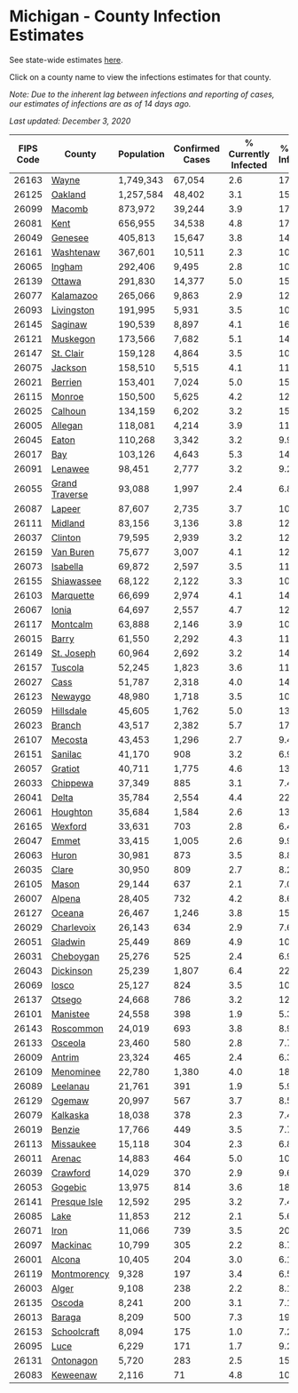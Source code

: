 # Michigan - County Infection Estimates

See state-wide estimates [here](/infections/us-mi).

Click on a county name to view the infections estimates for that county.

*Note: Due to the inherent lag between infections and reporting of cases, our estimates of infections are as of 14 days ago.*

*Last updated: December 3, 2020*

|   FIPS Code |                           County |   Population |   Confirmed Cases |   % Currently Infected |   % Total Infected |
|-------------|----------------------------------|--------------|-------------------|------------------------|--------------------|
|       26163 |                   [Wayne](wayne) |    1,749,343 |            67,054 |                    2.6 |               17.4 |
|       26125 |               [Oakland](oakland) |    1,257,584 |            48,402 |                    3.1 |               15.6 |
|       26099 |                 [Macomb](macomb) |      873,972 |            39,244 |                    3.9 |               17.2 |
|       26081 |                     [Kent](kent) |      656,955 |            34,538 |                    4.8 |               17.5 |
|       26049 |               [Genesee](genesee) |      405,813 |            15,647 |                    3.8 |               14.2 |
|       26161 |           [Washtenaw](washtenaw) |      367,601 |            10,511 |                    2.3 |               10.7 |
|       26065 |                 [Ingham](ingham) |      292,406 |             9,495 |                    2.8 |               10.7 |
|       26139 |                 [Ottawa](ottawa) |      291,830 |            14,377 |                    5.0 |               15.8 |
|       26077 |           [Kalamazoo](kalamazoo) |      265,066 |             9,863 |                    2.9 |               12.2 |
|       26093 |         [Livingston](livingston) |      191,995 |             5,931 |                    3.5 |               10.6 |
|       26145 |               [Saginaw](saginaw) |      190,539 |             8,897 |                    4.1 |               16.2 |
|       26121 |             [Muskegon](muskegon) |      173,566 |             7,682 |                    5.1 |               14.8 |
|       26147 |           [St. Clair](st.-clair) |      159,128 |             4,864 |                    3.5 |               10.5 |
|       26075 |               [Jackson](jackson) |      158,510 |             5,515 |                    4.1 |               11.9 |
|       26021 |               [Berrien](berrien) |      153,401 |             7,024 |                    5.0 |               15.7 |
|       26115 |                 [Monroe](monroe) |      150,500 |             5,625 |                    4.2 |               12.7 |
|       26025 |               [Calhoun](calhoun) |      134,159 |             6,202 |                    3.2 |               15.2 |
|       26005 |               [Allegan](allegan) |      118,081 |             4,214 |                    3.9 |               11.5 |
|       26045 |                   [Eaton](eaton) |      110,268 |             3,342 |                    3.2 |                9.9 |
|       26017 |                       [Bay](bay) |      103,126 |             4,643 |                    5.3 |               14.9 |
|       26091 |               [Lenawee](lenawee) |       98,451 |             2,777 |                    3.2 |                9.2 |
|       26055 | [Grand Traverse](grand-traverse) |       93,088 |             1,997 |                    2.4 |                6.8 |
|       26087 |                 [Lapeer](lapeer) |       87,607 |             2,735 |                    3.7 |               10.4 |
|       26111 |               [Midland](midland) |       83,156 |             3,136 |                    3.8 |               12.3 |
|       26037 |               [Clinton](clinton) |       79,595 |             2,939 |                    3.2 |               12.1 |
|       26159 |           [Van Buren](van-buren) |       75,677 |             3,007 |                    4.1 |               12.7 |
|       26073 |             [Isabella](isabella) |       69,872 |             2,597 |                    3.5 |               11.9 |
|       26155 |         [Shiawassee](shiawassee) |       68,122 |             2,122 |                    3.3 |               10.6 |
|       26103 |           [Marquette](marquette) |       66,699 |             2,974 |                    4.1 |               14.3 |
|       26067 |                   [Ionia](ionia) |       64,697 |             2,557 |                    4.7 |               12.6 |
|       26117 |             [Montcalm](montcalm) |       63,888 |             2,146 |                    3.9 |               10.5 |
|       26015 |                   [Barry](barry) |       61,550 |             2,292 |                    4.3 |               11.7 |
|       26149 |         [St. Joseph](st.-joseph) |       60,964 |             2,692 |                    3.2 |               14.0 |
|       26157 |               [Tuscola](tuscola) |       52,245 |             1,823 |                    3.6 |               11.8 |
|       26027 |                     [Cass](cass) |       51,787 |             2,318 |                    4.0 |               14.2 |
|       26123 |               [Newaygo](newaygo) |       48,980 |             1,718 |                    3.5 |               10.9 |
|       26059 |           [Hillsdale](hillsdale) |       45,605 |             1,762 |                    5.0 |               13.5 |
|       26023 |                 [Branch](branch) |       43,517 |             2,382 |                    5.7 |               17.7 |
|       26107 |               [Mecosta](mecosta) |       43,453 |             1,296 |                    2.7 |                9.4 |
|       26151 |               [Sanilac](sanilac) |       41,170 |               908 |                    3.2 |                6.9 |
|       26057 |               [Gratiot](gratiot) |       40,711 |             1,775 |                    4.6 |               13.3 |
|       26033 |             [Chippewa](chippewa) |       37,349 |               885 |                    3.1 |                7.4 |
|       26041 |                   [Delta](delta) |       35,784 |             2,554 |                    4.4 |               22.1 |
|       26061 |             [Houghton](houghton) |       35,684 |             1,584 |                    2.6 |               13.4 |
|       26165 |               [Wexford](wexford) |       33,631 |               703 |                    2.8 |                6.4 |
|       26047 |                   [Emmet](emmet) |       33,415 |             1,005 |                    2.6 |                9.9 |
|       26063 |                   [Huron](huron) |       30,981 |               873 |                    3.5 |                8.8 |
|       26035 |                   [Clare](clare) |       30,950 |               809 |                    2.7 |                8.2 |
|       26105 |                   [Mason](mason) |       29,144 |               637 |                    2.1 |                7.0 |
|       26007 |                 [Alpena](alpena) |       28,405 |               732 |                    4.2 |                8.6 |
|       26127 |                 [Oceana](oceana) |       26,467 |             1,246 |                    3.8 |               15.2 |
|       26029 |         [Charlevoix](charlevoix) |       26,143 |               634 |                    2.9 |                7.6 |
|       26051 |               [Gladwin](gladwin) |       25,449 |               869 |                    4.9 |               10.8 |
|       26031 |           [Cheboygan](cheboygan) |       25,276 |               525 |                    2.4 |                6.9 |
|       26043 |           [Dickinson](dickinson) |       25,239 |             1,807 |                    6.4 |               22.2 |
|       26069 |                   [Iosco](iosco) |       25,127 |               824 |                    3.5 |               10.5 |
|       26137 |                 [Otsego](otsego) |       24,668 |               786 |                    3.2 |               12.2 |
|       26101 |             [Manistee](manistee) |       24,558 |               398 |                    1.9 |                5.3 |
|       26143 |           [Roscommon](roscommon) |       24,019 |               693 |                    3.8 |                8.9 |
|       26133 |               [Osceola](osceola) |       23,460 |               580 |                    2.8 |                7.7 |
|       26009 |                 [Antrim](antrim) |       23,324 |               465 |                    2.4 |                6.3 |
|       26109 |           [Menominee](menominee) |       22,780 |             1,380 |                    4.0 |               18.4 |
|       26089 |             [Leelanau](leelanau) |       21,761 |               391 |                    1.9 |                5.9 |
|       26129 |                 [Ogemaw](ogemaw) |       20,997 |               567 |                    3.7 |                8.5 |
|       26079 |             [Kalkaska](kalkaska) |       18,038 |               378 |                    2.3 |                7.4 |
|       26019 |                 [Benzie](benzie) |       17,766 |               449 |                    3.5 |                7.7 |
|       26113 |           [Missaukee](missaukee) |       15,118 |               304 |                    2.3 |                6.8 |
|       26011 |                 [Arenac](arenac) |       14,883 |               464 |                    5.0 |               10.4 |
|       26039 |             [Crawford](crawford) |       14,029 |               370 |                    2.9 |                9.6 |
|       26053 |               [Gogebic](gogebic) |       13,975 |               814 |                    3.6 |               18.1 |
|       26141 |     [Presque Isle](presque-isle) |       12,592 |               295 |                    3.2 |                7.4 |
|       26085 |                     [Lake](lake) |       11,853 |               212 |                    2.1 |                5.6 |
|       26071 |                     [Iron](iron) |       11,066 |               739 |                    3.5 |               20.4 |
|       26097 |             [Mackinac](mackinac) |       10,799 |               305 |                    2.2 |                8.7 |
|       26001 |                 [Alcona](alcona) |       10,405 |               204 |                    3.0 |                6.1 |
|       26119 |       [Montmorency](montmorency) |        9,328 |               197 |                    3.4 |                6.5 |
|       26003 |                   [Alger](alger) |        9,108 |               238 |                    2.2 |                8.1 |
|       26135 |                 [Oscoda](oscoda) |        8,241 |               200 |                    3.1 |                7.1 |
|       26013 |                 [Baraga](baraga) |        8,209 |               500 |                    7.3 |               19.1 |
|       26153 |       [Schoolcraft](schoolcraft) |        8,094 |               175 |                    1.0 |                7.2 |
|       26095 |                     [Luce](luce) |        6,229 |               171 |                    1.7 |                9.2 |
|       26131 |           [Ontonagon](ontonagon) |        5,720 |               283 |                    2.5 |               15.7 |
|       26083 |             [Keweenaw](keweenaw) |        2,116 |                71 |                    4.8 |               10.8 |